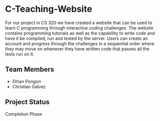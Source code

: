 # C-Teaching-Website
For our project in CS 320 we have created a website that can be used to learn C programming through interactive coding challenges. The website contains programming tutorials as well as the capability to write code and have it be compiled, run and tested by the server. Users can create an account and progress through the challenges in a sequential order where they may move on whenever they have written code that passes all the tests run on it.

## Team Members
- Ethan Pongon
- Christian Galvez

## Project Status
Completion Phase
